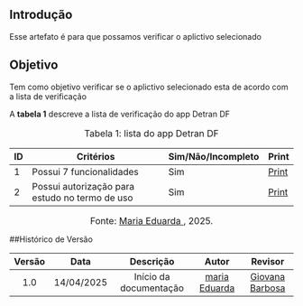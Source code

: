 ## Introdução
Esse artefato é para que possamos verificar o aplictivo selecionado

## Objetivo
Tem como objetivo verificar se o aplictivo selecionado esta de acordo com a lista de verificação

A **tabela 1** descreve a lista de verificação do app Detran DF

<center>
    <font size="3"><p style="text-align: center">Tabela 1: lista do app Detran DF</p></font>

|ID| Critérios                             | Sim/Não/Incompleto        | Print
| ---------------------------------------------- | --------------------- |--------------------- |--------------------- |
|1| Possui 7 funcionalidades|Sim|[Print](https://aprender3.unb.br/pluginfile.php/3095981/mod_resource/content/57/FGA0303-T03.pdf)|
|2| Possui autorização para estudo no termo de uso|Sim|[Print](https://aprender3.unb.br/pluginfile.php/3095981/mod_resource/content/57/FGA0303-T03.pdf)|

<font size="3"><p style="text-align: center">Fonte: [Maria Eduarda ](https://github.com/maaduh), 2025.</p></font>

</center>

##Histórico de Versão

| Versão |    Data    |       Descrição        |                     Autor                      |                  Revisor                   |
| :----: | :--------: | :--------------------: | :--------------------------------------------: | :----------------------------------------: |
|  1.0   | 14/04/2025 | Início da documentação | [maria Eduarda](https://github.com/maaduh)  | [Giovana Barbosa ](https://github.com/gio221)|